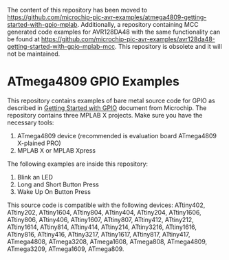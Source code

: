 The content of this repository has been moved to https://github.com/microchip-pic-avr-examples/atmega4809-getting-started-with-gpio-mplab. Additionally, a repository containing MCC generated code examples for AVR128DA48 with the same functionality can be found at https://github.com/microchip-pic-avr-examples/avr128da48-getting-started-with-gpio-mplab-mcc. This repository is obsolete and it will not be maintained.


ATmega4809 GPIO Examples
===

This repository contains examples of bare metal source code for GPIO as described in [Getting Started with GPIO](http://ww1.microchip.com/downloads/en/Appnotes/90003229A.pdf) document from Microchip.
The repository contains three MPLAB X projects. Make sure you have the necessary tools:
1. ATmega4809 device (recommended is evaluation board ATmega4809 X-plained PRO)
2. MPLAB X or MPLAB Xpress

The following examples are inside this repository:
1. Blink an LED
2. Long and Short Button Press
3. Wake Up On Button Press

This source code is compatible with the following devices: ATtiny402, ATtiny202, ATtiny1604, ATtiny804, ATtiny404, ATtiny204, ATtiny1606, ATtiny806, ATtiny406, ATtiny1607, ATtiny807, ATtiny412, ATtiny212, ATtiny1614, ATtiny814, ATtiny414, ATtiny214, ATtiny3216, ATtiny1616, ATtiny816, ATtiny416, ATtiny3217, ATtiny1617, ATtiny817, ATtiny417, ATmega4808, ATmega3208, ATmega1608, ATmega808, ATmega4809, ATmega3209, ATmega1609, ATmega809.
